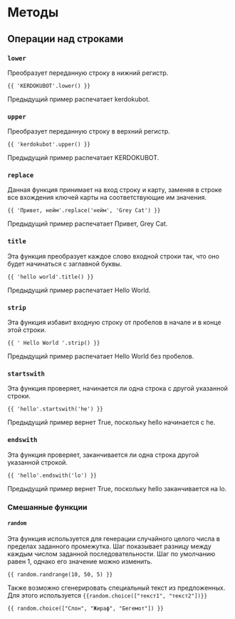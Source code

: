 # Методы

## Операции над строками

### `lower`
Преобразует переданную строку в нижний регистр.

```{{ 'KERDOKUBOT'.lower() }}```

Предыдущий пример распечатает kerdokubot.

### `upper`
Преобразует переданную строку в верхний регистр.

```{{ 'kerdokubot'.upper() }}```

Предыдущий пример распечатает KERDOKUBOT.

### `replace`
Данная функция принимает на вход строку и карту, заменяя в строке все вхождения ключей карты на соответствующие им значения.

```{{ 'Привет, нейм'.replace('нейм', 'Grey Cat') }}```

Предыдущий пример распечатает Привет, Grey Cat.

### `title`
Эта функция преобразует каждое слово входной строки так, что оно будет начинаться с заглавной буквы.

```{{ 'hello world'.title() }}```

Предыдущий пример распечатает Hello World.

### `strip`
Эта функция избавит входную строку от пробелов в начале и в конце этой строки.

```{{ ' Hello World '.strip() }}```

Предыдущий пример распечатает Hello World без пробелов.

### `startswith`
Эта функция проверяет, начинается ли одна строка с другой указанной строки.

```{{ 'hello'.startswith('he') }}```

Предыдущий пример вернет True, поскольку hello начинается с he. 

### `endswith`
Эта функция проверяет, заканчивается ли одна строка другой указанной строкой.

```{{ 'hello'.endswith('lo') }}```

Предыдущий пример вернет True, поскольку hello заканчивается на lo.

### Смешанные функции

#### `random`
Эта функция используется для генерации случайного целого числа в пределах заданного промежутка. Шаг показывает разницу между каждым числом заданной последовательности. Шаг по умолчанию равен 1, однако его значение можно изменить.

```{{ random.randrange(10, 50, 5) }}```

Также возможно сгенерировать специальный текст из предложенных. Для этого используется `{{random.choice(["текст1", "текст2"])}}`

```{{ random.choice(["Слон", "Жираф", "Бегемот"]) }}```